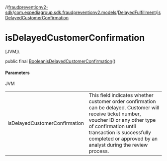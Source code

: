 //[fraudpreventionv2-sdk](../../../index.md)/[com.expediagroup.sdk.fraudpreventionv2.models](../index.md)/[DelayedFulfillment](index.md)/[isDelayedCustomerConfirmation](is-delayed-customer-confirmation.md)

# isDelayedCustomerConfirmation

[JVM]\

public final [Boolean](https://docs.oracle.com/javase/8/docs/api/java/lang/Boolean.html)[isDelayedCustomerConfirmation](is-delayed-customer-confirmation.md)()

#### Parameters

JVM

| | |
|---|---|
| isDelayedCustomerConfirmation | This field indicates whether customer order confirmation can be delayed. Customer will receive ticket number, voucher ID or any other type of confirmation until transaction is successfully completed or approved by an analyst during the review process. |
